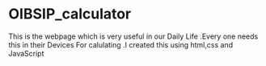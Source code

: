 # OIBSIP_calculator
This is the webpage which is very useful in our Daily Life .Every one needs this in their Devices For calulating .I created this using html,css and JavaScript
